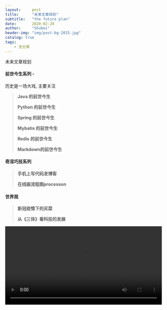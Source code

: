 ```yaml
---  
layout:     post  
title:      "未来文章规划"  
subtitle:   "the future plan"  
date:       2020-02-20  
author:     "Shubei"  
header-img: "img/post-bg-2015.jpg"  
catalog: true  
tags:  
    - 无分类  
---  
```


未来文章规划

#### 前世今生系列 - 
历史是一场大戏, 主要关注

> __Java 的前世今生__
>
> __Python 的前世今生__
>
> __Spring 的前世今生__
>
> __Mybatis 的前世今生__
>
> __Redis 的前世今生__
>
> __Markdown的前世今生__

#### 奇淫巧技系列
> __手机上写代码发博客__
>
> __在线画流程图processon__
> 

#### 世界观
> __新冠疫情下的买菜__
>
> __从《三体》看科技的发展__
> 
>


<video src="http://qiniu.swarma.org/newUser.mp4" controls="controls" width="100%" height="auto" autoplay="autoplay"/>

jekyll采用Liquid模板语言

githubpage的markdown使用kramdown解释器，与youdao笔记一致
